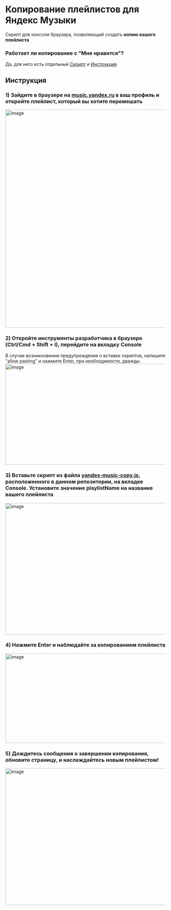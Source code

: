 # Копирование плейлистов для Яндекс Музыки

Скрипт для консоли браузера, позволяющий создать **копию вашего плейлиста**

### Работает ли копирование с "Мне нравится"?
Да, для него есть отдельный [Скрипт](./yandex-music-copy-i-like.js) и [Инструкция](./copy-i-like.md)

## Инструкция

### 1) Зайдите в браузере на [music.yandex.ru](https://music.yandex.ru) в ваш профиль и откройте плейлист, который вы хотите перемешать
<img width="1048" height="682" alt="image" src="https://github.com/user-attachments/assets/68907b93-f957-4987-a487-91b11672a67b" />

### 2) Откройте инструменты разработчика в браузере (Ctrl/Cmd + Shift + I), перейдите на вкладку Console
В случае возникновении предупреждения о вставке скриптов, напишите "allow pasting" и нажмите Enter, при необходимости, дважды
<img width="1275" height="316" alt="image" src="https://github.com/user-attachments/assets/8422b424-6c20-4faa-a9a0-90dba4616fb7" />

### 3) Вставьте скрипт из файла [yandex-music-copy.js](./yandex-music-copy.js), расположенного в данном репозитории, на вкладке Console. Установите значение playlistName на название вашего плейлиста
<img width="1158" height="412" alt="image" src="https://github.com/user-attachments/assets/13e69478-2187-412f-b5ee-f53ba446a89f" />

### 4) Нажмите Enter и наблюдайте за копированием плейлиста
<img width="1142" height="280" alt="image" src="https://github.com/user-attachments/assets/dacc375c-38eb-4bf8-99e6-1a8600fd0c61" />

### 5) Дождитесь сообщения о завершении копирования, обновите страницу, и наслаждайтесь новым плейлистом!
<img width="709" height="428" alt="image" src="https://github.com/user-attachments/assets/805d6e7a-0444-45a3-a068-c47921a86f17" />
